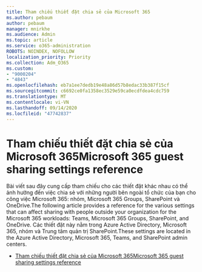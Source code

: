 ```yaml
---
title: Tham chiếu thiết đặt chia sẻ của Microsoft 365
ms.author: pebaum
author: pebaum
manager: mnirkhe
ms.audience: Admin
ms.topic: article
ms.service: o365-administration
ROBOTS: NOINDEX, NOFOLLOW
localization_priority: Priority
ms.collection: Adm_O365
ms.custom:
- "9000204"
- "4843"
ms.openlocfilehash: eb7a1ee7dedb19e48a86d57b8edac33b387f15cf
ms.sourcegitcommit: c6692ce0fa1358ec3529e59ca0ecdfdea4cdc759
ms.translationtype: MT
ms.contentlocale: vi-VN
ms.lasthandoff: 09/14/2020
ms.locfileid: "47742837"
---
```

# <a name="microsoft-365-guest-sharing-settings-reference"></a><span data-ttu-id="67028-102">Tham chiếu thiết đặt chia sẻ của Microsoft 365</span><span class="sxs-lookup"><span data-stu-id="67028-102">Microsoft 365 guest sharing settings reference</span></span>

<span data-ttu-id="67028-103">Bài viết sau đây cung cấp tham chiếu cho các thiết đặt khác nhau có thể ảnh hưởng đến việc chia sẻ với những người bên ngoài tổ chức của bạn cho công việc Microsoft 365: nhóm, Microsoft 365 Groups, SharePoint và OneDrive.</span><span class="sxs-lookup"><span data-stu-id="67028-103">The following article provides a reference for the various settings that can affect sharing with people outside your organization for the Microsoft 365 workloads: Teams, Microsoft 365 Groups, SharePoint, and OneDrive.</span></span> <span data-ttu-id="67028-104">Các thiết đặt này nằm trong Azure Active Directory, Microsoft 365, nhóm và Trung tâm quản trị SharePoint.</span><span class="sxs-lookup"><span data-stu-id="67028-104">These settings are located in the Azure Active Directory, Microsoft 365, Teams, and SharePoint admin centers.</span></span>

- [<span data-ttu-id="67028-105">Tham chiếu thiết đặt chia sẻ của Microsoft 365</span><span class="sxs-lookup"><span data-stu-id="67028-105">Microsoft 365 guest sharing settings reference</span></span>](https://docs.microsoft.com/microsoft-365/solutions/microsoft-365-guest-settings?view=o365-worldwide)
